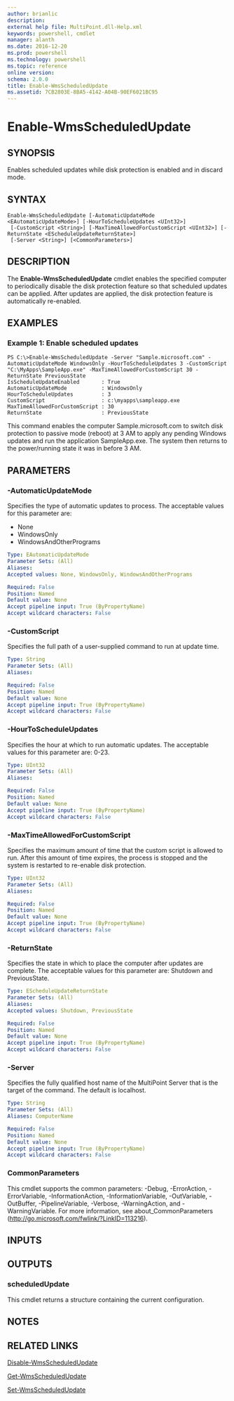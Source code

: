 ```yaml
---
author: brianlic
description: 
external help file: MultiPoint.dll-Help.xml
keywords: powershell, cmdlet
manager: alanth
ms.date: 2016-12-20
ms.prod: powershell
ms.technology: powershell
ms.topic: reference
online version: 
schema: 2.0.0
title: Enable-WmsScheduledUpdate
ms.assetid: 7CB2803E-8BA5-4142-A04B-90EF6021BC95
---
```


# Enable-WmsScheduledUpdate

## SYNOPSIS
Enables scheduled updates while disk protection is enabled and in discard mode.

## SYNTAX

```
Enable-WmsScheduledUpdate [-AutomaticUpdateMode <EAutomaticUpdateMode>] [-HourToScheduleUpdates <UInt32>]
 [-CustomScript <String>] [-MaxTimeAllowedForCustomScript <UInt32>] [-ReturnState <EScheduleUpdateReturnState>]
 [-Server <String>] [<CommonParameters>]
```

## DESCRIPTION
The **Enable-WmsScheduledUpdate** cmdlet enables the specified computer to periodically disable the disk protection feature so that scheduled updates can be applied.
After updates are applied, the disk protection feature is automatically re-enabled.

## EXAMPLES

### Example 1: Enable scheduled updates
```
PS C:\>Enable-WmsScheduledUpdate -Server "Sample.microsoft.com" -AutomaticUpdateMode WindowsOnly -HourToScheduleUpdates 3 -CustomScript "C:\MyApps\SampleApp.exe" -MaxTimeAllowedForCustomScript 30 -ReturnState PreviousState
IsScheduleUpdateEnabled       : True
AutomaticUpdateMode           : WindowsOnly
HourToScheduleUpdates         : 3
CustomScript                  : c:\myapps\sampleapp.exe
MaxTimeAllowedForCustomScript : 30
ReturnState                   : PreviousState
```

This command enables the computer Sample.microsoft.com to switch disk protection to passive mode (reboot) at 3 AM to apply any pending Windows updates and run the application SampleApp.exe.
The system then returns to the power/running state it was in before 3 AM.

## PARAMETERS

### -AutomaticUpdateMode
Specifies the type of automatic updates to process.
The acceptable values for this parameter are:

- None
- WindowsOnly
- WindowsAndOtherPrograms

```yaml
Type: EAutomaticUpdateMode
Parameter Sets: (All)
Aliases: 
Accepted values: None, WindowsOnly, WindowsAndOtherPrograms

Required: False
Position: Named
Default value: None
Accept pipeline input: True (ByPropertyName)
Accept wildcard characters: False
```

### -CustomScript
Specifies the full path of a user-supplied command to run at update time.

```yaml
Type: String
Parameter Sets: (All)
Aliases: 

Required: False
Position: Named
Default value: None
Accept pipeline input: True (ByPropertyName)
Accept wildcard characters: False
```

### -HourToScheduleUpdates
Specifies the hour at which to run automatic updates.
The acceptable values for this parameter are: 0-23.

```yaml
Type: UInt32
Parameter Sets: (All)
Aliases: 

Required: False
Position: Named
Default value: None
Accept pipeline input: True (ByPropertyName)
Accept wildcard characters: False
```

### -MaxTimeAllowedForCustomScript
Specifies the maximum amount of time that the custom script is allowed to run.
After this amount of time expires, the process is stopped and the system is restarted to re-enable disk protection.

```yaml
Type: UInt32
Parameter Sets: (All)
Aliases: 

Required: False
Position: Named
Default value: None
Accept pipeline input: True (ByPropertyName)
Accept wildcard characters: False
```

### -ReturnState
Specifies the state in which to place the computer after updates are complete.
The acceptable values for this parameter are: Shutdown and PreviousState.

```yaml
Type: EScheduleUpdateReturnState
Parameter Sets: (All)
Aliases: 
Accepted values: Shutdown, PreviousState

Required: False
Position: Named
Default value: None
Accept pipeline input: True (ByPropertyName)
Accept wildcard characters: False
```

### -Server
Specifies the fully qualified host name of the MultiPoint Server that is the target of the command.
The default is localhost.

```yaml
Type: String
Parameter Sets: (All)
Aliases: ComputerName

Required: False
Position: Named
Default value: None
Accept pipeline input: True (ByPropertyName)
Accept wildcard characters: False
```

### CommonParameters
This cmdlet supports the common parameters: -Debug, -ErrorAction, -ErrorVariable, -InformationAction, -InformationVariable, -OutVariable, -OutBuffer, -PipelineVariable, -Verbose, -WarningAction, and -WarningVariable. For more information, see about_CommonParameters (http://go.microsoft.com/fwlink/?LinkID=113216).

## INPUTS

## OUTPUTS

### scheduledUpdate
This cmdlet returns a structure containing the current configuration.

## NOTES

## RELATED LINKS

[Disable-WmsScheduledUpdate](./Disable-WmsScheduledUpdate.md)

[Get-WmsScheduledUpdate](./Get-WmsScheduledUpdate.md)

[Set-WmsScheduledUpdate](./Set-WmsScheduledUpdate.md)

